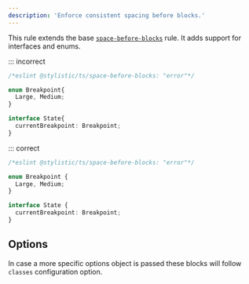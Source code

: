 ```yaml
---
description: 'Enforce consistent spacing before blocks.'
---
```



This rule extends the base [`space-before-blocks`](/rules/js/space-before-blocks) rule.
It adds support for interfaces and enums.

<!-- tabs -->

::: incorrect

```ts
/*eslint @stylistic/ts/space-before-blocks: "error"*/

enum Breakpoint{
  Large, Medium;
}

interface State{
  currentBreakpoint: Breakpoint;
}
```

::: correct

```ts
/*eslint @stylistic/ts/space-before-blocks: "error"*/

enum Breakpoint {
  Large, Medium;
}

interface State {
  currentBreakpoint: Breakpoint;
}
```

## Options

In case a more specific options object is passed these blocks will follow `classes` configuration option.
